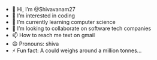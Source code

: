 - 👋 Hi, I’m @Shivavanam27
- 👀 I’m interested in coding
- 🌱 I’m currently learning computer science
- 💞️ I’m looking to collaborate on software tech companies
- 📫 How to reach me text on gmail
- 😄 Pronouns: shiva
- ⚡ Fun fact: A could weighs around a million tonnes...

<!---
Shivavanam27/Shivavanam27 is a ✨ special ✨ repository because its `README.md` (this file) appears on your GitHub profile.
You can click the Preview link to take a look at your changes.
--->
